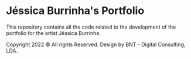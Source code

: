# Jéssica Burrinha's Portfolio

This repository contains all the code related to the development of the portfolio for the artist Jéssica Burrinha.

Copyright 2022 © All rights Reserved. Design by BNT - Digital Consulting, LDA.
